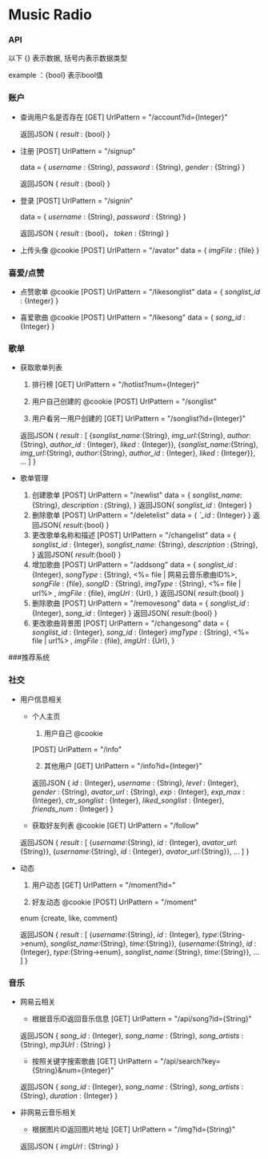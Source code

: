 # Music Radio

### API

以下 {} 表示数据, 括号内表示数据类型

example ：{bool} 表示bool值

### 账户
* 查询用户名是否存在
	[GET]
	UrlPattern = "/account?id={Integer}"

	返回JSON {
	*result* : {bool}
	}

* 注册
    [POST]
    UrlPattern = "/signup"

    data = {
    *username* : {String},
    *password* : {String},
    *gender* : {String}
    }

	返回JSON {
    *result* : {bool}
    }

* 登录
    [POST]
    UrlPattern = "/signin"

    data = {
    *username* : {String},
    *password* : {String}
    }

    返回JSON {
    *result* : {bool}，
    *token* : {String}
    }

* 上传头像
	@cookie
	[POST]
    UrlPattern = "/avator"
    data = {
    *imgFile* : {file}
    }


### 喜爱/点赞

* 点赞歌单
	@cookie
	[POST]
    UrlPattern = "/likesonglist"
    data = {
    *songlist_id* : {Integer}
    }

* 喜爱歌曲
	@cookie
    [POST]
    UrlPattern = "/likesong"
    data = {
    *song_id* : {Integer}
    }

### 歌单

* 获取歌单列表
	1. 排行榜
    [GET]
    UrlPattern = "/hotlist?num={Integer}"

	2. 用户自己创建的
	@cookie
	[POST]
	UrlPattern = "/songlist"

	3. 用户看另一用户创建的
	[GET]
	UrlPattern = "/songlist?id={Integer}"

    返回JSON {
    *result* : [
        {*songlist_name*:{String}, *img_url*:{String}, *author*:{String}, *author_id* : {Integer}, *liked* : {Integer}},
        {*songlist_name*:{String}, *img_url*:{String}, *author*:{String}, *author_id* : {Integer}, *liked* : {Integer}},
        ...
    ]
    }

* 歌单管理
	1. 创建歌单
		[POST]
        UrlPattern = "/newlist"
        data = {
        *songlist_name*: {String},
        *description* :｛String},
        }
        返回JSON{
        *songlist_id* : {Integer}
        }
	1. 删除歌单
		[POST]
        UrlPattern = "/deletelist"
        data = {
        *`_id* : {Integer}
        }
        返回JSON{
        *result*:{bool}
        }
	1. 更改歌单名称和描述
		[POST]
        UrlPattern = "/changelist"
        data = {
        *songlist_id* : {Integer},
        *songlist_name*: {String},
        *description* :｛String},
        }
        返回JSON{
        *result*:{bool}
        }
	1. 增加歌曲
		[POST]
        UrlPattern = "/addsong"
        data = {
        *songlist_id* : {Integer},
        *songType* : {String}, <%= file | 网易云音乐歌曲ID%>,
        *songFile* : {file},
        *songID* : {String},
        *imgType* : {String}, <%= file | url%> ,
        *imgFile* : {file},
        *imgUrl*  : {Url},
        }
        返回JSON{
        *result*:{bool}
        }
	1. 删除歌曲
		[POST]
        UrlPattern = "/removesong"
        data = {
        *songlist_id* : {Integer},
        *song_id* : {Integer}
        }
        返回JSON{
        *result*:{bool}
        }
	1. 更改歌曲背景图
		[POST]
        UrlPattern = "/changesong"
        data = {
        *songlist_id* : {Integer},
        *song_id* : {Integer}
        *imgType* : {String}, <%= file | url%> ,
        *imgFile* : {file},
        *imgUrl*  : {Url},
        }



###推荐系统


### 社交
* 用户信息相关
	* 个人主页
		1. 用户自己
        @cookie

        [POST]
        UrlPattern = "/info"

        2. 其他用户
        [GET]
        UrlPattern = "/info?id={Integer}"

        返回JSON {
        *id* : {Integer},
        *username* : {String},
        *level* : {Integer},
        *gender* : {String},
        *avator_url* : {String},
        *exp* : {Integer},
        *exp_max* : {Integer},
        *ctr_songlist* : {Integer},
        *liked_songlist* : {Integer},
        *friends_num* : {Integer}
        }
    * 获取好友列表
	@cookie
    [GET]
    UrlPattern = "/follow"

    返回JSON {
    *result* : [
        {*username*:{String}, *id* : {Integer}, *avator_url*:{String}},
        {*username*:{String}, *id* : {Integer}, *avator_url*:{String}},
        ...
    ]
    }

* 动态
	1. 用户动态
    [GET]
    UrlPattern = "/moment?id="

	2. 好友动态
    @cookie
    [POST]
    UrlPattern = "/moment"

    enum {create, like, comment}

    返回JSON {
    *result* : [
    {*username*:{String}, *id* : {Integer}, *type*:{String->enum}, *songlist_name*:{String}, *time*:{String}},
    {*username*:{String}, *id* : {Integer}, *type*:{String->enum}, *songlist_name*:{String}, *time*:{String}},
    ...
    ]
    }

### 音乐

* 网易云相关
	* 根据音乐ID返回音乐信息
	[GET]
	UrlPattern = "/api/song?id={String}"

	返回JSON {
		*song_id* : {Integer},
		*song_name* : {String},
		*song_artists* : {String},
		*mp3Url* : {String}
	}

	* 按照关键字搜索歌曲
    [GET]
    UrlPattern = "/api/search?key={String}&num={Integer}"

    返回JSON {
        *song_id* : {Integer},
        *song_name* : {String},
        *song_artists* : {String},
        *duration* : {Integer}
    }

* 非网易云音乐相关
	* 根据图片ID返回图片地址
    [GET]
    UrlPattern = "/img?id={String}"

    返回JSON {
        *imgUrl* : {String}
    }